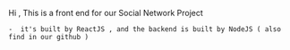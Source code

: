 Hi , This is a front end for our Social Network Project 

    -  it's built by ReactJS , and the backend is built by NodeJS ( also find in our github )